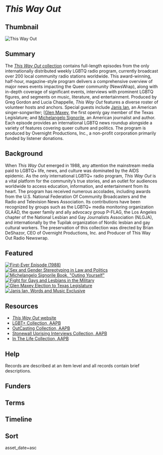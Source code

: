 # <em>This Way Out</em>

## Thumbnail

![<em>This Way Out</em>](https://s3.amazonaws.com/americanarchive.org/special-collections/INFLECT_new_avatar_green+1400_72.jpg "This Way Out")

## Summary

The [*This Way Out* collection](https://americanarchive.org/catalog?utf8=%E2%9C%93&f%5Baccess_types%5D%5B%5D=online&f%5Bcontributing_organizations%5D%5B%5D=This+Way+Out+Radio+%28CA%29&sort=score+desc&q=) contains full-length episodes from the only internationally distributed weekly LGBTQ radio program, currently broadcast over 200 local community radio stations worldwide. This award-winning, half-hour, magazine-style program delivers a comprehensive overview of major news events impacting the Queer community (NewsWrap), along with in-depth coverage of significant events, interviews with prominent LGBTQ figures, and segments on music, literature, and entertainment. Produced by Greg Gordon and Lucia Chappelle, *This Way Out* features a diverse roster of volunteer hosts and anchors. Special guests include [Janis Ian](https://americanarchive.org/catalog/cpb-aacip-0be57072e1e), an American singer-songwriter; [[Glen Maxey](https://americanarchive.org/catalog/cpb-aacip-14e0e228f96), the first openly gay member of the Texas Legislature; and [Michelangelo Signorile](https://americanarchive.org/catalog/cpb-aacip-1a73b955bb5), an American journalist and author. Each episode provides an international LGBTQ news roundup alongside a variety of features covering queer culture and politics. The program is produced by Overnight Productions, Inc., a non-profit corporation primarily funded by listener donations.

## Background

When *This Way Out* emerged in 1988, any attention the mainstream media paid to LGBTQ+ life, news, and culture was dominated by the AIDS epidemic. As the only international LGBTQ+ radio program, *This Way Out* is a vital platform for the community’s true stories, and an outlet for audiences worldwide to access education, information, and entertainment from its heart. The program has received numerous accolades, including awards from the U.S. National Federation Of Community Broadcasters and the Radio and Television News Association. Its contributions have been recognized by groups such as the LGBTQ+ media monitoring organization GLAAD, the queer family and ally advocacy group P-FLAG, the Los Angeles chapter of the National Lesbian and Gay Journalists Association (NLGJA), and internationally by the Tupilak organization of Nordic lesbian and gay cultural workers. The preservation of this collection was directed by Brian DeShazor, CEO of Overnight Productions, Inc. and Producer of This Way Out Radio Newswrap.

## Featured

[![First-Ever Episode (1988)](https://s3.amazonaws.com/americanarchive.org/special-collections/aapb_tile.png)](/catalog/cpb-aacip-ddcdae03886)
[![Sex and Gender Stereotyping in Law and Politics](https://s3.amazonaws.com/americanarchive.org/special-collections/aapb_tile.png)](/catalog/cpb-aacip-1b8efdb1feb)
[![Michelangelo Signorile Book, "Outing Yourself"](https://s3.amazonaws.com/americanarchive.org/special-collections/aapb_tile.png)](/catalog/cpb-aacip-1a73b955bb5)
[![Fight for Gays and Lesbians in the Military](https://s3.amazonaws.com/americanarchive.org/special-collections/aapb_tile.png)](/catalog/cpb-aacip-14822b88882)
[![Glen Maxey Election to Texas Legislature](https://s3.amazonaws.com/americanarchive.org/special-collections/aapb_tile.png)](/catalog/cpb-aacip-14e0e228f96)
[![Janis Ian, Words and Music Exclusive](https://s3.amazonaws.com/americanarchive.org/special-collections/aapb_tile.png)](/catalog/cpb-aacip-0be57072e1e)

## Resources

- [*This Way Out* website](https://www.thiswayout.org/)
- [LGBT+ Collection, AAPB](https://americanarchive.org/special_collections/lgbt)
- [OutCasting Collection, AAPB](https://americanarchive.org/special_collections/outcasting)
- [Stonewall Uprising Interviews Collection, AAPB](https://americanarchive.org/special_collections/stonewall-uprising-interviews)
- [In The Life Collection, AAPB](https://americanarchive.org/special_collections/ucla-inthelife)

## Help

Records are described at an item level and all records contain brief descriptions.

## Funders

## Terms

## Timeline

## Sort

asset_date+asc
